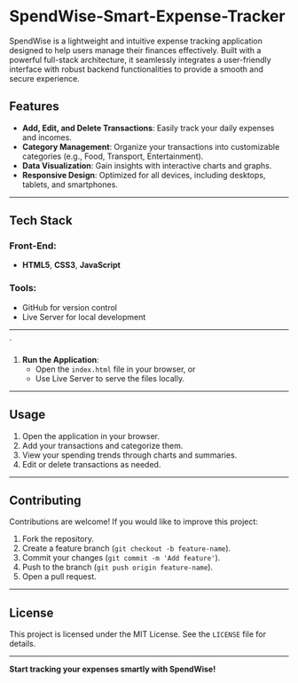 # SpendWise-Smart-Expense-Tracker
SpendWise is a lightweight and intuitive expense tracking application designed to help users manage their finances effectively. Built with a powerful full-stack architecture, it seamlessly integrates a user-friendly interface with robust backend functionalities to provide a smooth and secure experience.


## Features

- **Add, Edit, and Delete Transactions**: Easily track your daily expenses and incomes.
- **Category Management**: Organize your transactions into customizable categories (e.g., Food, Transport, Entertainment).
- **Data Visualization**: Gain insights with interactive charts and graphs.
- **Responsive Design**: Optimized for all devices, including desktops, tablets, and smartphones.

---

## Tech Stack

### Front-End:
- **HTML5**, **CSS3**, **JavaScript**


### Tools:
- GitHub for version control
- Live Server for local development

---

`

1. **Run the Application**:
   - Open the `index.html` file in your browser, or
   - Use Live Server to serve the files locally.

---

## Usage
1. Open the application in your browser.
2. Add your transactions and categorize them.
3. View your spending trends through charts and summaries.
4. Edit or delete transactions as needed.

---

## Contributing
Contributions are welcome! If you would like to improve this project:

1. Fork the repository.
2. Create a feature branch (`git checkout -b feature-name`).
3. Commit your changes (`git commit -m 'Add feature'`).
4. Push to the branch (`git push origin feature-name`).
5. Open a pull request.

---

## License
This project is licensed under the MIT License. See the `LICENSE` file for details.

---


**Start tracking your expenses smartly with SpendWise!**
